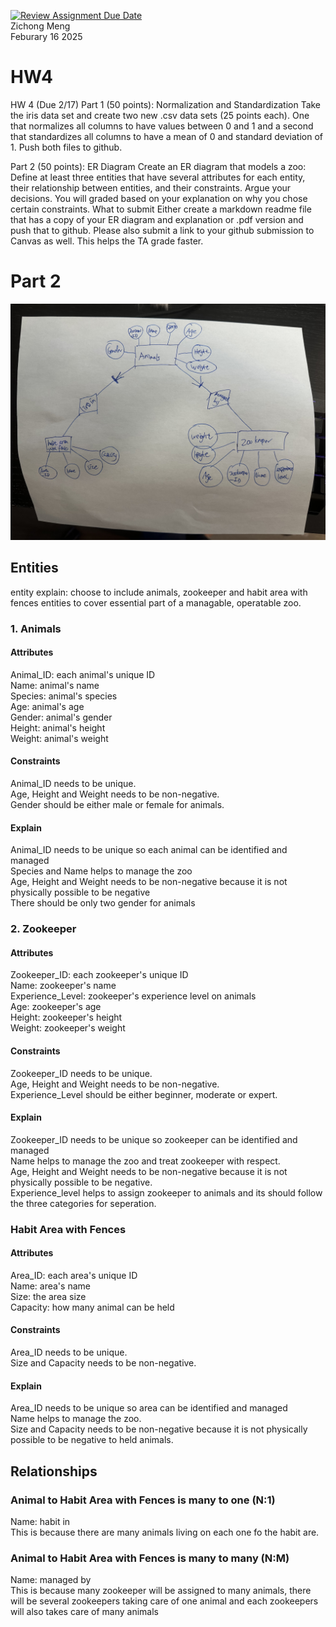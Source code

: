 [![Review Assignment Due Date](https://classroom.github.com/assets/deadline-readme-button-22041afd0340ce965d47ae6ef1cefeee28c7c493a6346c4f15d667ab976d596c.svg)](https://classroom.github.com/a/hiWoDjT-)  
Zichong Meng  
Feburary 16 2025  
# HW4
HW 4
(Due 2/17)
Part 1 (50 points): Normalization and Standardization 
Take the iris data set and create two new .csv data sets (25 points each). One that normalizes all columns to have values between 0 and 1 and a second that standardizes all columns to have a mean of 0 and standard deviation of 1.
Push both files to github. 

Part 2 (50 points): ER Diagram 
Create an ER diagram that models a zoo:
Define at least three entities that have several attributes for each entity, their relationship between entities, and their constraints. Argue your decisions. You will graded based on your explanation on why you chose certain constraints. 
What to submit 
Either create a markdown readme file that has a copy of your ER diagram and explanation or .pdf version and push that to github.
Please also submit a link to your github submission to Canvas as well. This helps the TA grade faster. 

# Part 2
![](ERDiagram.jpg)
## Entities
entity explain: choose to include animals, zookeeper and habit area with fences entities to cover essential part of a managable, operatable zoo.
### 1. Animals
#### Attributes
Animal_ID: each animal's unique ID  
Name: animal's name  
Species: animal's species  
Age: animal's age  
Gender: animal's gender  
Height: animal's height  
Weight: animal's weight  
#### Constraints
Animal_ID needs to be unique.  
Age, Height and Weight needs to be non-negative.  
Gender should be either male or female for animals.  
#### Explain
Animal_ID needs to be unique so each animal can be identified and managed  
Species and Name helps to manage the zoo  
Age, Height and Weight needs to be non-negative because it is not physically possible to be negative  
There should be only two gender for animals  
### 2. Zookeeper
#### Attributes
Zookeeper_ID: each zookeeper's unique ID  
Name: zookeeper's name  
Experience_Level: zookeeper's experience level on animals  
Age: zookeeper's age  
Height: zookeeper's height  
Weight: zookeeper's weight  
#### Constraints
Zookeeper_ID needs to be unique.  
Age, Height and Weight needs to be non-negative.  
Experience_Level should be either beginner, moderate or expert.  
#### Explain
Zookeeper_ID needs to be unique so zookeeper can be identified and managed  
Name helps to manage the zoo and treat zookeeper with respect.  
Age, Height and Weight needs to be non-negative because it is not physically possible to be negative.  
Experience_level helps to assign zookeeper to animals and its should follow the three categories for seperation.  
### Habit Area with Fences
#### Attributes
Area_ID: each area's unique ID  
Name: area's name  
Size: the area size  
Capacity: how many animal can be held  

#### Constraints
Area_ID needs to be unique.  
Size and Capacity needs to be non-negative.  

#### Explain
Area_ID needs to be unique so area can be identified and managed  
Name helps to manage the zoo.  
Size and Capacity needs to be non-negative because it is not physically possible to be negative to held animals.  

## Relationships

### Animal to Habit Area with Fences is many to one (N:1)
Name: habit in  
This is because there are many animals living on each one fo the habit are.
### Animal to Habit Area with Fences is many to many (N:M)
Name: managed by  
This is because many zookeeper will be assigned to many animals, there will be several zookeepers taking care of one animal and each zookeepers will also takes care of many animals
